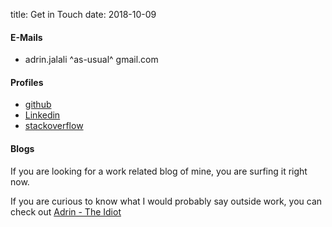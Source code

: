 title: Get in Touch
date: 2018-10-09


#### E-Mails
* adrin.jalali ^as-usual^ gmail.com

#### Profiles
- [github](https://github.com/adrinjalali)
- [Linkedin](http://www.linkedin.com/in/adrinjalali)
- [stackoverflow](http://stackoverflow.com/users/2536294/adrin)

#### Blogs
If you are looking for a work related blog of mine, you are surfing it right
now.

If you are curious to know what I would probably say outside work, you
can check out
[Adrin - The Idiot](http://adrintheidiot.blogspot.com/)
